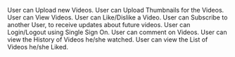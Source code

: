 User can Upload new Videos.
User can Upload Thumbnails for the Videos.
User can View Videos.
User can Like/Dislike a Video.
User can Subscribe to another User, to receive updates about future videos.
User can Login/Logout using Single Sign On.
User can comment on Videos.
User can view the History of Videos he/she watched.
User can view the List of Videos he/she Liked.
